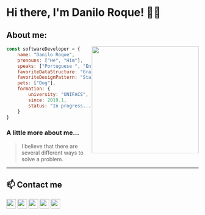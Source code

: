 # Hi there, I'm Danilo Roque! 👋🏿


## About me:
<img height="280" align="right" src="https://octodex.github.com/images/stormtroopocat.png">

```javascript
const softwareDeveloper = {
    name: "Danilo Roque",
    pronouns: ["He", "Him"],
    speaks: ["Portuguese ", "English"],
    favoriteDataStructure: "Graph",
    favoriteDesignPattern: "State",
    pets: ["Dog"],
    formation: {
        university: "UNIFACS", 
        since: 2019.1,
        status: "In progress..."
    }
}
```
 
### A little more about me...

>I believe that there are several different ways to solve a problem.

----
## 📫 Contact me
<code><a href="https://www.facebook.com/" title="Facebook"><img height="25" src="https://image.flaticon.com/icons/svg/2111/2111398.svg"></a></code>
<code><a href="mailto:dsr.proj3ct@gmail.com" title="Gmail"><img height="25" src="https://image.flaticon.com/icons/svg/732/732200.svg"></a></code>
<code><a href="https://www.instagram.com/" title="Instagram"><img height="25" src="https://image.flaticon.com/icons/svg/174/174855.svg"></a></code>
<code><a href="https://www.linkedin.com/" title="Linkedin"><img height="25" src="https://image.flaticon.com/icons/svg/174/174857.svg"></a></code>
<code><a href="https://twitter.com/" title="Twitter"><img height="25" src="https://image.flaticon.com/icons/svg/1409/1409937.svg"></a></code>

<!--
**UellingtonDamasceno/UellingtonDamasceno** is a ✨ _special_ ✨ repository because its `README.md` (this file) appears on your GitHub profile.

Here are some ideas to get you started:

- 🔭 I’m currently working on ...
- 🌱 I’m currently learning ...
- 👯 I’m looking to collaborate on ...
- 🤔 I’m looking for help with ...
- 💬 Ask me about ...
- 📫 How to reach me: ...
- 😄 Pronouns: ...
- ⚡ Fun fact: ...
-->
